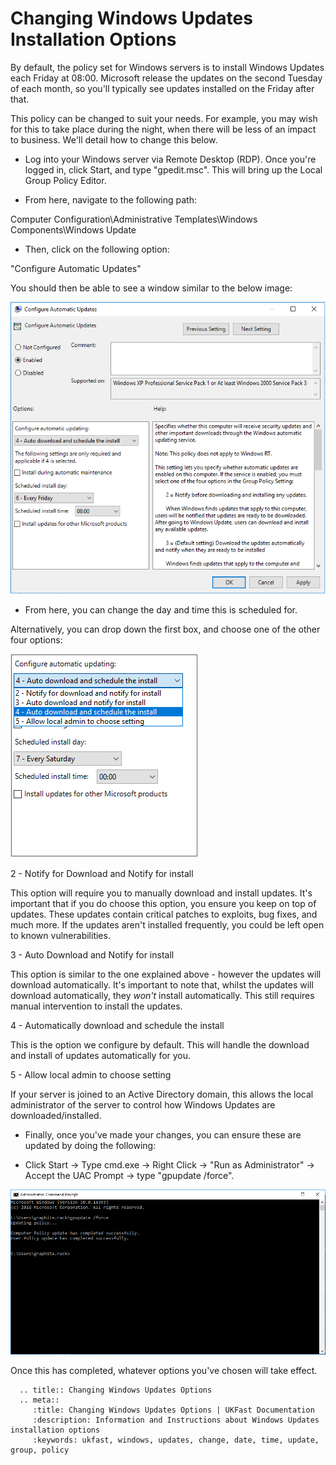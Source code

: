 # Changing Windows Updates Installation Options

By default, the policy set for Windows servers is to install Windows Updates each Friday at 08:00. Microsoft release the updates on the second Tuesday of each month, so you'll typically see updates installed on the Friday after that.

This policy can be changed to suit your needs. For example, you may wish for this to take place during the night, when there will be less of an impact to business. We'll detail how to change this below.

* Log into your Windows server via Remote Desktop (RDP). Once you're logged in, click Start, and type "gpedit.msc". This will bring up the Local Group Policy Editor.

* From here, navigate to the following path:

Computer Configuration\Administrative Templates\Windows Components\Windows Update

* Then, click on the following option:

"Configure Automatic Updates"

You should then be able to see a window similar to the below image:

![AutomaticUpdates](Files/windowsupdates/ConfigureAutomaticUpdates.PNG)

* From here, you can change the day and time this is scheduled for.

Alternatively, you can drop down the first box, and choose one of the other four options:

![UpdateOptions](Files/windowsupdates/AutomaticUpdateOptions.PNG)

2 - Notify for Download and Notify for install

This option will require you to manually download and install updates. It's important that if you do choose this option, you ensure you keep on top of updates. These updates contain critical patches to exploits, bug fixes, and much more. If the updates aren't installed frequently, you could be left open to known vulnerabilities.

3 - Auto Download and Notify for install

This option is similar to the one explained above - however the updates will download automatically. It's important to note that, whilst the updates will download automatically, they *won't* install automatically. This still requires manual intervention to install the updates.

4 - Automatically download and schedule the install

This is the option we configure by default. This will handle the download and install of updates automatically for you.

5 - Allow local admin to choose setting

If your server is joined to an Active Directory domain, this allows the local administrator of the server to control how Windows Updates are downloaded/installed.




* Finally, once you've made your changes, you can ensure these are updated by doing the following:


* Click Start -> Type cmd.exe -> Right Click -> "Run as Administrator" -> Accept the UAC Prompt -> type "gpupdate /force".

![ForceGroupPolicyUpdate](Files/windowsupdates/ForceGroupPolicyUpdate.PNG)

Once this has completed, whatever options you've chosen will take effect.



```eval_rst
  .. title:: Changing Windows Updates Options
  .. meta::
     :title: Changing Windows Updates Options | UKFast Documentation
     :description: Information and Instructions about Windows Updates installation options
     :keywords: ukfast, windows, updates, change, date, time, update, group, policy
